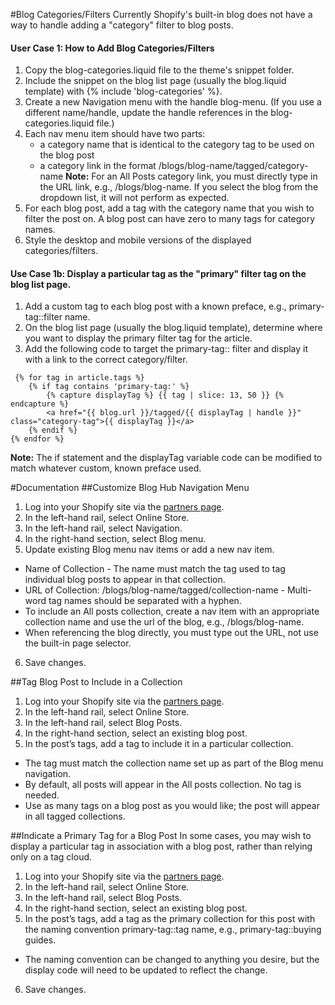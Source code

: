 #Blog Categories/Filters
Currently Shopify's built-in blog does not have a way to handle adding a "category" filter to blog posts. 

#### User Case 1: How to Add Blog Categories/Filters
1. Copy the blog-categories.liquid file to the theme's snippet folder.
2. Include the snippet on the blog list page (usually the blog.liquid template) with {% include 'blog-categories' %}.
3. Create a new Navigation menu with the handle blog-menu. (If you use a different name/handle, update the handle references in the blog-categories.liquid file.) 
4. Each nav menu item should have two parts: 
    * a category name that is identical to the category tag to be used on the blog post
    * a category link in the format /blogs/blog-name/tagged/category-name
__Note:__ For an All Posts category link, you must directly type in the URL link, e.g., /blogs/blog-name. If you select the blog from the dropdown list, it will not perform as expected.
5. For each blog post, add a tag with the category name that you wish to filter the post on. A blog post can have zero to many tags for category names. 
6. Style the desktop and mobile versions of the displayed categories/filters.


#### Use Case 1b: Display a particular tag as the "primary" filter tag on the blog list page.
1. Add a custom tag to each blog post with a known preface, e.g., primary-tag::filter name.
2. On the blog list page (usually the blog.liquid template), determine where you want to display the primary filter tag for the article.
3. Add the following code to target the primary-tag:: filter and display it with a link to the correct category/filter.
```
 {% for tag in article.tags %}
    {% if tag contains 'primary-tag:' %}
        {% capture displayTag %} {{ tag | slice: 13, 50 }} {% endcapture %}
        <a href="{{ blog.url }}/tagged/{{ displayTag | handle }}" class="category-tag">{{ displayTag }}</a>
    {% endif %}
{% endfor %}
```
__Note:__ The if statement and the displayTag variable code can be modified to match whatever custom, known preface used.

#Documentation
##Customize Blog Hub Navigation Menu
1. Log into your Shopify site via the [partners page](https://partners.shopify.com/).
2. In the left-hand rail, select Online Store.
3. In the left-hand rail, select Navigation.
4. In the right-hand section, select Blog menu.
5. Update existing Blog menu nav items or add a new nav item. 
  * Name of Collection - The name must match the tag used to tag individual blog posts to appear in that collection.
  * URL of Collection: /blogs/blog-name/tagged/collection-name - Multi-word tag names should be separated with a hyphen.
  * To include an All posts collection, create a nav item with an appropriate collection name and use the url of the blog, e.g., /blogs/blog-name.
  * When referencing the blog directly, you must type out the URL, not use the built-in page selector.
6. Save changes.

##Tag Blog Post to Include in a Collection
1. Log into your Shopify site via the [partners page](https://partners.shopify.com/).
2. In the left-hand rail, select Online Store.
3. In the left-hand rail, select Blog Posts.
4. In the right-hand section, select an existing blog post.
5. In the post’s tags, add a tag to include it in a particular collection.
  * The tag must match the collection name set up as part of the Blog menu navigation.
  * By default, all posts will appear in the All posts collection. No tag is needed.
  * Use as many tags on a blog post as you would like; the post will appear in all tagged collections. 


##Indicate a Primary Tag for a Blog Post
In some cases, you may wish to display a particular tag in association with a blog post, rather than relying only on a tag cloud. 
1. Log into your Shopify site via the [partners page](https://partners.shopify.com/).
2. In the left-hand rail, select Online Store.
3. In the left-hand rail, select Blog Posts.
4. In the right-hand section, select an existing blog post.
5. In the post’s tags, add a tag as the primary collection for this post with the naming convention primary-tag::tag name, e.g., primary-tag::buying guides.
  * The naming convention can be changed to anything you desire, but the display code will need to be updated to reflect the change.
6. Save changes.
